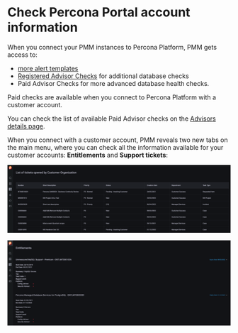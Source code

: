 # Check Percona Portal account information

When you connect your PMM instances to Percona Platform, PMM gets access to:

-  [more alert templates](../alert/templates_list.md)
-  [Registered Advisor Checks](../advisors/advisors-details.md) for additional database checks
-  Paid Advisor Checks for more advanced database health checks. 
  
Paid checks are available when you connect to Percona Platform with a customer account.

You can check the list of available Paid Advisor checks on the [Advisors details page](../advisors/advisors-details.md).

When you connect with a customer account, PMM  reveals two new tabs on the main menu, where you can check all the information available for your customer accounts:  **Entitlements** and **Support tickets**:

![!image](../_images/CustomerTickets.png)

![!image](../_images/CustomerEntitlements.png)
